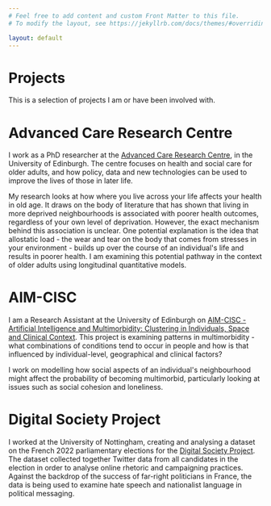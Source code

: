 ```yaml
---
# Feel free to add content and custom Front Matter to this file.
# To modify the layout, see https://jekyllrb.com/docs/themes/#overriding-theme-defaults

layout: default
---
```

# Projects

This is a selection of projects I am or have been involved with.

<div class = "research-item">

<h1>Advanced Care Research Centre</h1>

<p>I work as a PhD researcher at the <a href = "https://www.ed.ac.uk/usher/advanced-care-research-centre">Advanced Care Research Centre</a>, in the University of Edinburgh. The centre focuses on health and social care for older adults, and how policy, data and new technologies can be used to improve the lives of those in later life.</p>

<p>My research looks at how where you live across your life affects your health in old age. It draws on the body of literature that has shown that living in more deprived neighbourhoods is associated with poorer health outcomes, regardless of your own level of deprivation. However, the exact mechanism behind this association is unclear. One potential explanation is the idea that allostatic load - the wear and tear on the body that comes from stresses in your environment - builds up over the course of an individual's life and results in poorer health. I am examining this potential pathway in the context of older adults using longitudinal quantitative models.</p>

</div>

<div class = "research-item">

<h1>AIM-CISC</h1>

<p>I am a Research Assistant at the University of Edinburgh on <a href="https://www.ed.ac.uk/usher/primary-care-multimorbidity/projects/artificial-intelligence-and-multimorbidity-cluster">AIM-CISC - Artificial Intelligence and Multimorbidity: Clustering in Individuals, Space and Clinical Context</a>. This project is examining patterns in multimorbidity - what combinations of conditions tend to occur in people and how is that influenced by individual-level, geographical and clinical factors?</p>

<p>I work on modelling how social aspects of an individual's neighbourhood might affect the probability of becoming multimorbid, particularly looking at issues such as social cohesion and loneliness.</p>

</div>

<div class = "research-item">

<h1>Digital Society Project</h1>

<p>I worked at the University of Nottingham, creating and analysing a dataset on the French 2022 parliamentary elections for the <a href = "http://digitalsocietyproject.org/">Digital Society Project</a>. The dataset collected together Twitter data from all candidates in the election in order to analyse online rhetoric and campaigning practices. Against the backdrop of the success of far-right politicians in France, the data is being used to examine hate speech and nationalist language in political messaging.</p>

</div>
